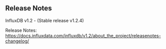 ## Release Notes

InfluxDB v1.2 - (Stable release v1.2.4)

Release Notes:
https://docs.influxdata.com/influxdb/v1.2/about_the_project/releasenotes-changelog/
